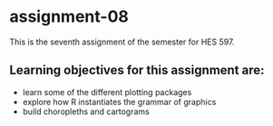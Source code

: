 # assignment-08
This is the seventh assignment of the semester for HES 597. 

## Learning objectives for this assignment are:
- learn some of the different plotting packages
- explore how R instantiates the grammar of graphics
- build choropleths and cartograms
